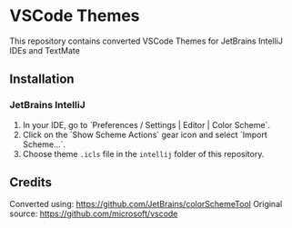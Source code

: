 # VSCode Themes
This repository contains converted VSCode Themes for JetBrains IntelliJ IDEs and TextMate

## Installation
### JetBrains IntelliJ 
1. In your IDE, go to \`Preferences / Settings | Editor | Color Scheme\`.
2. Click on the \`Show Scheme Actions\` gear icon and select \`Import Scheme...\`.
3. Choose theme `.icls` file in the `intellij` folder of this repository.

## Credits
Converted using: https://github.com/JetBrains/colorSchemeTool
Original source: https://github.com/microsoft/vscode